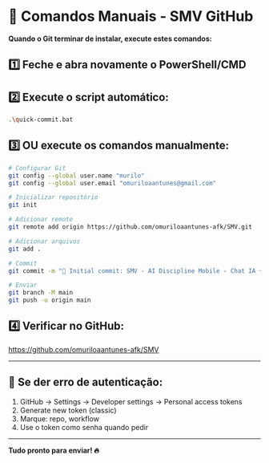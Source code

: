 # 🚀 Comandos Manuais - SMV GitHub

**Quando o Git terminar de instalar, execute estes comandos:**

## 1️⃣ Feche e abra novamente o PowerShell/CMD

## 2️⃣ Execute o script automático:
```bash
.\quick-commit.bat
```

## 3️⃣ OU execute os comandos manualmente:

```bash
# Configurar Git
git config --global user.name "murilo"
git config --global user.email "omuriloaantunes@gmail.com"

# Inicializar repositório
git init

# Adicionar remote
git remote add origin https://github.com/omuriloaantunes-afk/SMV.git

# Adicionar arquivos
git add .

# Commit
git commit -m "🚀 Initial commit: SMV - AI Discipline Mobile - Chat IA + Audio + Tasks + Calendar + PWA"

# Enviar
git branch -M main
git push -u origin main
```

## 4️⃣ Verificar no GitHub:
https://github.com/omuriloaantunes-afk/SMV

---

## 🔧 Se der erro de autenticação:
1. GitHub → Settings → Developer settings → Personal access tokens
2. Generate new token (classic)
3. Marque: repo, workflow
4. Use o token como senha quando pedir

---

**Tudo pronto para enviar! 🔥**